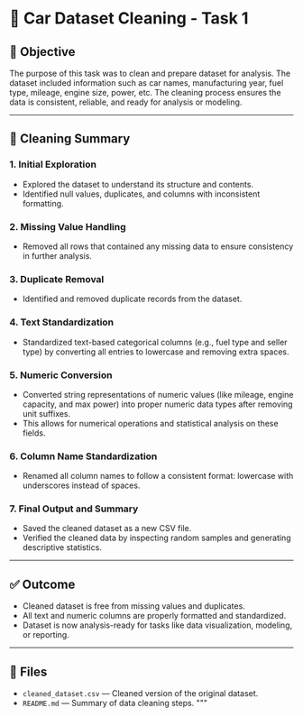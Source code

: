 # 🚗 Car Dataset Cleaning - Task 1

## 📌 Objective

The purpose of this task was to clean and prepare dataset for analysis. The dataset included information such as car names, manufacturing year, fuel type, mileage, engine size, power, etc. The cleaning process ensures the data is consistent, reliable, and ready for analysis or modeling.

---

## 🧼 Cleaning Summary

### 1. **Initial Exploration**
- Explored the dataset to understand its structure and contents.
- Identified null values, duplicates, and columns with inconsistent formatting.

### 2. **Missing Value Handling**
- Removed all rows that contained any missing data to ensure consistency in further analysis.

### 3. **Duplicate Removal**
- Identified and removed duplicate records from the dataset.

### 4. **Text Standardization**
- Standardized text-based categorical columns (e.g., fuel type and seller type) by converting all entries to lowercase and removing extra spaces.

### 5. **Numeric Conversion**
- Converted string representations of numeric values (like mileage, engine capacity, and max power) into proper numeric data types after removing unit suffixes.
- This allows for numerical operations and statistical analysis on these fields.

### 6. **Column Name Standardization**
- Renamed all column names to follow a consistent format: lowercase with underscores instead of spaces.

### 7. **Final Output and Summary**
- Saved the cleaned dataset as a new CSV file.
- Verified the cleaned data by inspecting random samples and generating descriptive statistics.

---

## ✅ Outcome

- Cleaned dataset is free from missing values and duplicates.
- All text and numeric columns are properly formatted and standardized.
- Dataset is now analysis-ready for tasks like data visualization, modeling, or reporting.

---

## 📂 Files

- `cleaned_dataset.csv` — Cleaned version of the original dataset.
- `README.md` — Summary of data cleaning steps.
"""
